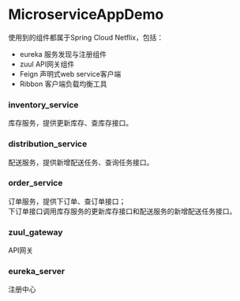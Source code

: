 # MicroserviceAppDemo
使用到的组件都属于Spring Cloud Netflix，包括：  
* eureka 服务发现与注册组件
* zuul API网关组件
* Feign 声明式web service客户端
* Ribbon 客户端负载均衡工具

### inventory_service 
库存服务，提供更新库存、查库存接口。   
### distribution_service
配送服务，提供新增配送任务、查询任务接口。 
### order_service
订单服务，提供下订单、查订单接口；  
下订单接口调用库存服务的更新库存接口和配送服务的新增配送任务接口。 
### zuul_gateway 
API网关   
### eureka_server 
注册中心  
 

